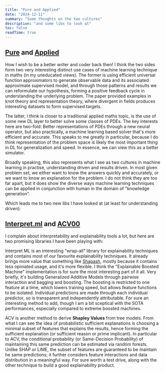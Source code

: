```yaml
---
title: "Pure and Applied"
date: "2024-12-11"
summary: "Some thoughts on the two cultures"
description: "and some libs to look at"
toc: false
readTime: true
---
```


## [Pure](https://www.nature.com/articles/s41586-021-04086-x?s=09) and [Applied](https://www.technologyreview.com/2020/10/30/1011435/ai-fourier-neural-network-cracks-navier-stokes-and-partial-differential-equations)

How I wish to be a better writer and coder back then! I think the two sides form two very interesting distinct use cases of machine learning technique in maths (in my uneducated views). The former is using efficient universal function approximators to generate observable data and its associated approximate supervised model, and through those patterns and results we can reformulate our hypothesis, forming a positive feedback cycle in understanding the underlying problem. The paper provided examples in knot theory and representation theory, where divergent in fields produces interesting datasets to form supervised targets.

The latter, I think is closer to a traditional applied maths topic, is the use of some new DL layer to better solve some classes of PDEs. The key interests here are two-fold: Better representations of PDEs through a new neural operator, but also practically, a machine learning based solver that's more efficient and accurate. This speaks to me greatly in particular, because I do think representation of the problem space is likely the most important thing in DL for generalization and speed. In essence, we can view this as a better simulator.

Broadly speaking, this also represents what I see as two cultures in machine learning in practise, understanding driven and results driven. In most given problem set, we either want to know the answers quickly and accurately, or we want to know an explanation for the problem. I do not think they are too far apart, but it does show the diverse ways machine learning techniques can be applied in conjunction with human in the domain of "knowledge generation".

Which leads me to two new libs I have looked at (at least for understanding driven):

## [Interpret.ml](https://interpret.ml/) and [ACV00](https://github.com/salimamoukou/acv00)

I complain about interpretability and explainability tools a lot, but here are two promising libraries I have been playing with:

Interpret ML is an interesting "wrap-all" library for explainability techniques and contains most of our favourite explainability techniques. It already brings more value that something like [Shapash](https://github.com/MAIF/shapash), mostly because it contains less opiniated usage, and it's more flexible. I think the "Explainable Boosted Machine" implementation is for sure the most interesting part of it all. Very briefly, it's building Generalized Additive Models through pairwise interaction and bagging and boosting. The boosting is restricted to one feature at a time, which lowers training speed, but allows feature functions to be isolated. Individual predictions are made through each individual predictor, so is transparent and independently attributable. For sure an interesting method to add, though I am a bit sceptical with the SOTA performances, especially compared to extreme boosted machines.

ACV is another method to derive **Shapley Values** from tree models. From what I can see the idea of probabilistic sufficient explanations is choosing a minimal subset of features that explains the results, hence forming the sufficient explanation (or sufficient reason or prime implicant). In particular to ACV, the conditional probability (or Same-Decision Probability) of maintaining this same prediction can be estimated via random forests. Unlike SHAP or LIME, the subset of features are guaranteed to be maintain he same predictions; it further considers feature interactions and data distribution in a meaningful way. For sure worth a test drive, along with the other technique to build a good explainability product.
